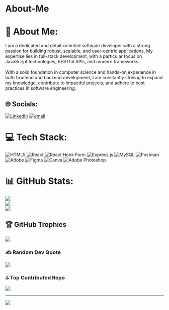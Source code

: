 # About-Me
# 💫 About Me:
I am a dedicated and detail-oriented software developer with a strong passion for building robust, scalable, and user-centric applications. My expertise lies in full-stack development, with a particular focus on JavaScript technologies, RESTful APIs, and modern frameworks.<br><br>With a solid foundation in computer science and hands-on experience in both frontend and backend development, I am constantly striving to expand my knowledge, contribute to impactful projects, and adhere to best practices in software engineering.


## 🌐 Socials:
[![LinkedIn](https://img.shields.io/badge/LinkedIn-%230077B5.svg?logo=linkedin&logoColor=white)](https://linkedin.com/in/https://www.linkedin.com/in/parth-makwana-5a3a7a215/) [![email](https://img.shields.io/badge/Email-D14836?logo=gmail&logoColor=white)](mailto:makwanaparth081@gmail.com) 

# 💻 Tech Stack:
![HTML5](https://img.shields.io/badge/html5-%23E34F26.svg?style=for-the-badge&logo=html5&logoColor=white) ![React](https://img.shields.io/badge/react-%2320232a.svg?style=for-the-badge&logo=react&logoColor=%2361DAFB) ![React Hook Form](https://img.shields.io/badge/React%20Hook%20Form-%23EC5990.svg?style=for-the-badge&logo=reacthookform&logoColor=white) ![Express.js](https://img.shields.io/badge/express.js-%23404d59.svg?style=for-the-badge&logo=express&logoColor=%2361DAFB) ![MySQL](https://img.shields.io/badge/mysql-4479A1.svg?style=for-the-badge&logo=mysql&logoColor=white) ![Postman](https://img.shields.io/badge/Postman-FF6C37?style=for-the-badge&logo=postman&logoColor=white) ![Adobe](https://img.shields.io/badge/adobe-%23FF0000.svg?style=for-the-badge&logo=adobe&logoColor=white) ![Figma](https://img.shields.io/badge/figma-%23F24E1E.svg?style=for-the-badge&logo=figma&logoColor=white) ![Canva](https://img.shields.io/badge/Canva-%2300C4CC.svg?style=for-the-badge&logo=Canva&logoColor=white) ![Adobe Photoshop](https://img.shields.io/badge/adobe%20photoshop-%2331A8FF.svg?style=for-the-badge&logo=adobe%20photoshop&logoColor=white)
# 📊 GitHub Stats:
![](https://github-readme-stats.vercel.app/api?username=parth2908&theme=dark&hide_border=false&include_all_commits=false&count_private=false)<br/>
![](https://nirzak-streak-stats.vercel.app/?user=parth2908&theme=dark&hide_border=false)<br/>
![](https://github-readme-stats.vercel.app/api/top-langs/?username=parth2908&theme=dark&hide_border=false&include_all_commits=false&count_private=false&layout=compact)

## 🏆 GitHub Trophies
![](https://github-profile-trophy.vercel.app/?username=parth2908&theme=radical&no-frame=false&no-bg=true&margin-w=4)

### ✍️ Random Dev Quote
![](https://quotes-github-readme.vercel.app/api?type=horizontal&theme=radical)

### 🔝 Top Contributed Repo
![](https://github-contributor-stats.vercel.app/api?username=parth2908&limit=5&theme=dark&combine_all_yearly_contributions=true)

---
[![](https://visitcount.itsvg.in/api?id=parth2908&icon=0&color=0)](https://visitcount.itsvg.in)

<!-- Proudly created with GPRM ( https://gprm.itsvg.in ) -->
